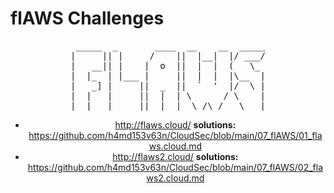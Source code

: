 # flAWS Challenges

<center>
<pre>
 _____  _       ____  __    __  _____
|     || |     /    ||  |__|  |/ ___/
|   __|| |    |  o  ||  |  |  (   \_ 
|  |_  | |___ |     ||  |  |  |\__  |
|   _] |     ||  _  ||  `  '  |/  \ |
|  |   |     ||  |  | \      / \    |
|__|   |_____||__|__|  \_/\_/   \___|
</pre>


+ http://flaws.cloud/ **solutions:** https://github.com/h4md153v63n/CloudSec/blob/main/07_flAWS/01_flaws.cloud.md
+ http://flaws2.cloud/ **solutions:** https://github.com/h4md153v63n/CloudSec/blob/main/07_flAWS/02_flaws2.cloud.md

